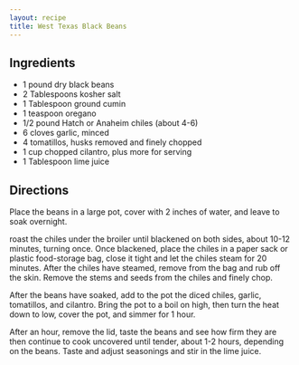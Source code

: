 ```yaml
---
layout: recipe
title: West Texas Black Beans
---
```


## Ingredients

* 1 pound dry black beans
* 2 Tablespoons kosher salt
* 1 Tablespoon ground cumin
* 1 teaspoon oregano
* 1/2 pound Hatch or Anaheim chiles (about 4-6)
* 6 cloves garlic, minced
* 4 tomatillos, husks removed and finely chopped
* 1 cup chopped cilantro, plus more for serving
* 1 Tablespoon lime juice

## Directions

Place the beans in a large pot, cover with 2 inches of water, and leave
to soak overnight.

roast the chiles under the broiler until blackened on both sides, about
10-12 minutes, turning once. Once blackened, place the chiles in a paper
sack or plastic food-storage bag, close it tight and let the chiles
steam for 20 minutes. After the chiles have steamed, remove from the bag
and rub off the skin. Remove the stems and seeds from the chiles and
finely chop.

After the beans have soaked, add to the pot the diced chiles, garlic,
tomatillos, and cilantro. Bring the pot to a boil on high, then turn the
heat down to low, cover the pot, and simmer for 1 hour.

After an hour, remove the lid, taste the beans and see how firm they are
then continue to cook uncovered until tender, about 1-2 hours, depending
on the beans. Taste and adjust seasonings and stir in the lime juice.
